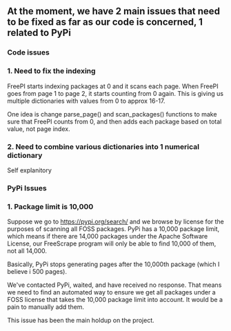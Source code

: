 ## At the moment, we have 2 main issues that need to be fixed as far as our code is concerned, 1 related to PyPi

### Code issues

### 1. Need to fix the indexing
FreePI starts indexing packages at 0 and it scans each page.
When FreePI goes from page 1 to page 2, it starts counting from 0 again.
This is giving us multiple dictionaries with values from 0 to approx 16-17.

One idea is change parse_page() and scan_packages() functions to make sure that FreePI counts from 0, and 
then adds each package based on total value, not page index.


### 2. Need to combine various dictionaries into 1 numerical dictionary
Self explanitory

### PyPi Issues

### 1. Package limit is 10,000
Suppose we go to https://pypi.org/search/ and we browse by license for the purposes of scanning all FOSS packages.
PyPi has a 10,000 package limit, which means if there are 14,000 packages under the Apache Software License,
our FreeScrape program will only be able to find 10,000 of them, not all 14,000.

Basically, PyPi stops generating pages after the 10,000th package (which I believe i 500 pages).

We've contacted PyPi, waited, and have received no response. That means we need to find an automated way to ensure we get all
packages under a FOSS license that takes the 10,000 package limit into account. It would be a pain to manually add them.

This issue has been the main holdup on the project.
